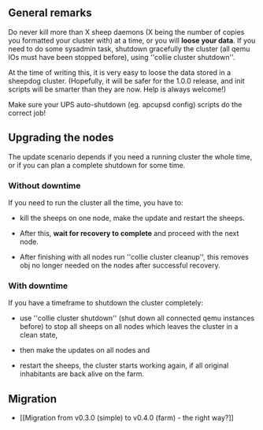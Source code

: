 
## General remarks

Do never kill more than X sheep daemons (X being the number of copies you formatted your cluster with) at a time, or you will **loose your data**. If you need to do some sysadmin task, shutdown gracefully the cluster (all qemu IOs must have been stopped before), using ''collie cluster shutdown''.

At the time of writing this, it is very easy to loose the data stored in a sheepdog cluster. (Hopefully, it will be safer for the 1.0.0 release, and init scripts will be smarter than they are now. Help is always welcome!)


Make sure your UPS auto-shutdown (eg. apcupsd config) scripts do the correct job!  

## Upgrading the nodes


The update scenario depends if you need a running cluster the
whole time, or if you can plan a complete shutdown for some time.

### Without downtime

If you need to run the cluster all the time, you have to:

- kill the sheeps on one node, make the update and restart the sheeps.

- After this, **wait for recovery to complete** and proceed with
the next node. 

- After finishing with all nodes run ''collie cluster cleanup'', this removes obj no longer needed on the
nodes after successful recovery.

### With downtime

If you have a timeframe to shutdown the cluster completely:

- use ''collie cluster shutdown'' (shut down
all connected qemu instances before) to stop all sheeps on all
nodes which leaves the cluster in a clean state,

- then make the updates on all nodes and

- restart the sheeps, the cluster starts working again, if all original inhabitants are
back alive on the farm.

## Migration

 * [[Migration from v0.3.0 (simple) to v0.4.0 (farm) - the right way?]]
